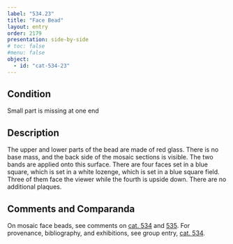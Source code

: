 ```yaml
---
label: "534.23"
title: "Face Bead"
layout: entry
order: 2179
presentation: side-by-side
# toc: false
#menu: false 
object:
  - id: "cat-534-23"
---
```


## Condition

Small part is missing at one end

## Description

The upper and lower parts of the bead are made of red glass. There is no base mass, and the back side of the mosaic sections is visible. The two bands are applied onto this surface. There are four faces set in a blue square, which is set in a white lozenge, which is set in a blue square field. Three of them face the viewer while the fourth is upside down. There are no additional plaques.

## Comments and Comparanda

On mosaic face beads, see comments on [cat. 534](/catalogue/cat-534/) and [535](/catalogue/cat-535/). For provenance, bibliography, and exhibitions, see group entry, [cat. 534](/catalogue/cat-534/).
